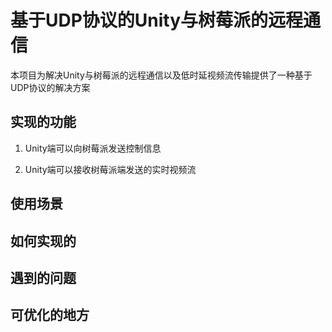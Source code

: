 # 基于UDP协议的Unity与树莓派的远程通信

本项目为解决Unity与树莓派的远程通信以及低时延视频流传输提供了一种基于UDP协议的解决方案

## 实现的功能

1. Unity端可以向树莓派发送控制信息

2. Unity端可以接收树莓派端发送的实时视频流



## 使用场景

## 如何实现的

## 遇到的问题

## 可优化的地方
